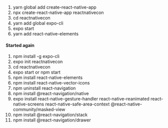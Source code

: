 1. yarn global add create-react-native-app
2. npx create-react-native-app reactnativecon
3. cd reactnativecon
4. yarn add global expo-cli
5. <updated nodejs> expo start
6. yarn add react-native-elements
#### Started again
1. npm install -g expo-cli
2. expo init reactnativecon
3. cd reactnativecon
4. expo start or npm start
5. npm install react-native-elements
6. npm install react-native-vector-icons
7. npm uninstall react-navigation
8. npm install @react-navigation/native
9. expo install react-native-gesture-handler react-native-reanimated react-native-screens react-native-safe-area-context  @react-native-community/masked-view
10. npm install @react-navigation/stack
11. npm install @react-navigation/drawer